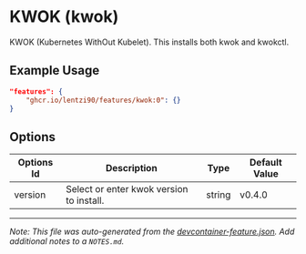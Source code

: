 
# KWOK (kwok)

KWOK (Kubernetes WithOut Kubelet). This installs both kwok and kwokctl.

## Example Usage

```json
"features": {
    "ghcr.io/lentzi90/features/kwok:0": {}
}
```

## Options

| Options Id | Description | Type | Default Value |
|-----|-----|-----|-----|
| version | Select or enter kwok version to install. | string | v0.4.0 |



---

_Note: This file was auto-generated from the [devcontainer-feature.json](https://github.com/lentzi90/features/blob/main/src/kwok/devcontainer-feature.json).  Add additional notes to a `NOTES.md`._

